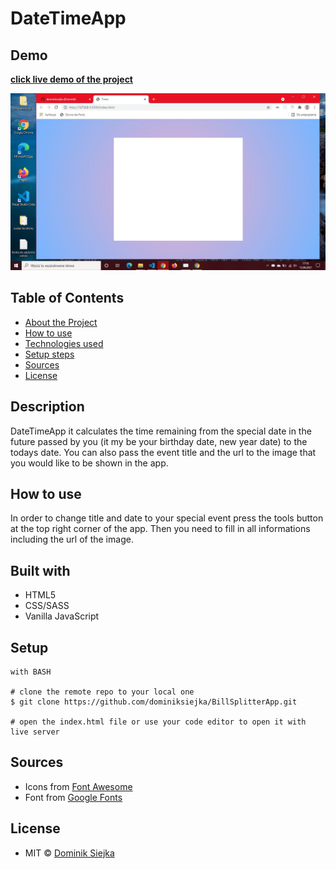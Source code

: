 # DateTimeApp

## Demo

[**click live demo of the project**](https://dominiksiejka.github.io/BillSplitterApp)

![DateTimeApp preview](./assets/datetime.jpg)

## Table of Contents

- [About the Project](#description)
- [How to use](#how-to-use)
- [Technologies used](#built-with)
- [Setup steps](#setup)
- [Sources](#sources)
- [License](#license)

## Description

DateTimeApp it calculates the time remaining from the special date in the future passed by you (it my be your birthday date, new year date) to the todays date. You can also pass the event title and the url to the image that you would like to be shown in the app.

## How to use

In order to change title and date to your special event press the tools button at the top right corner of the app. Then you need to fill in all informations including the url of the image.

## Built with

- HTML5
- CSS/SASS
- Vanilla JavaScript

## Setup

```
with BASH

# clone the remote repo to your local one
$ git clone https://github.com/dominiksiejka/BillSplitterApp.git

# open the index.html file or use your code editor to open it with live server

```

## Sources

- Icons from [Font Awesome ](https://fontawesome.com)
- Font from [Google Fonts ](https://fonts.google.com/)

## License

- MIT © [Dominik Siejka ](https://github.com/dominiksiejka/BillSplitterApp)
